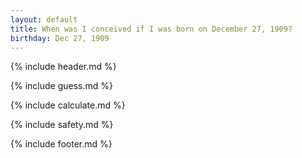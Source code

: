 ```yaml
---
layout: default
title: When was I conceived if I was born on December 27, 1909?
birthday: Dec 27, 1909
---
```


{% include header.md %}

{% include guess.md %}

{% include calculate.md %}

{% include safety.md %}

{% include footer.md %}



